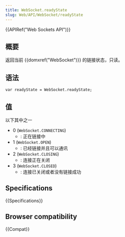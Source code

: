 ```yaml
---
title: WebSocket.readyState
slug: Web/API/WebSocket/readyState
---
```


{{APIRef("Web Sockets API")}}

## 概要

返回当前 {{domxref("WebSocket")}} 的链接状态，只读。

## 语法

```plain
var readyState = WebSocket.readyState;
```

## 值

以下其中之一

- 0 (`WebSocket.CONNECTING`)
  - : 正在链接中
- 1 (`WebSocket.OPEN`)
  - : 已经链接并且可以通讯
- 2 (`WebSocket.CLOSING`)
  - : 连接正在关闭
- 3 (`WebSocket.CLOSED`)
  - : 连接已关闭或者没有链接成功

## Specifications

{{Specifications}}

## Browser compatibility

{{Compat}}
